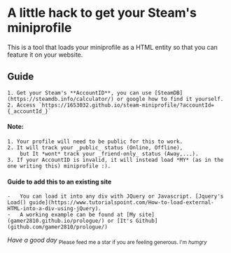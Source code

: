 # A little hack to get your Steam's miniprofile
This is a tool that loads your miniprofile as a HTML entity so that you can feature it on your website.

## Guide

    1. Get your Steam's **AccountID**, you can use [SteamDB](https://steamdb.info/calculator/) or google how to find it yourself.
    2. Access `https://1653032.github.io/steam-miniprofile/?accountId={_accountId_}`


#### Note:
    1. Your profile will need to be public for this to work.
    2. It will track your _public_ status (Online, Offline),  
        but It *wont* track your _friend-only_ status (Away,...).  
    3. If your AccountID is invalid, it will instead load *MY* (as in the one writing this) miniprofile :).

#### Guide to add this to an existing site
    -   You can load it into any div with JQuery or Javascript. [Jquery's Load() guide](https://www.tutorialspoint.com/How-to-load-external-HTML-into-a-div-using-jQuery).
    -   A working example can be found at [My site](gamer2810.github.io/prologue/) or [It's Github](github.com/gamer2810/prologue/)

*_Have a good day_*
<sub>Please feed me a star if you are feeling generous. I'm _humgry_</sub>
